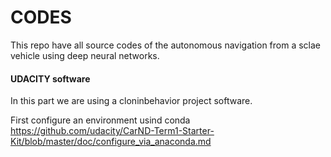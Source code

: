 # CODES

This repo have all source codes of the autonomous navigation from a sclae vehicle using deep neural networks.

#### UDACITY software
In this part we are using a cloninbehavior project software.

First configure an environment usind conda https://github.com/udacity/CarND-Term1-Starter-Kit/blob/master/doc/configure_via_anaconda.md
